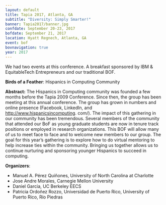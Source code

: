 ```yaml
---
layout: default
title: Tapia 2017, Atlanta, GA
subtitle: "Diversity: Simply Smarter!"
banner: Tapia2017/banner.jpg
confdate: September 20-23, 2017
bofdate: September 21, 2017
location: Hyatt Regnech, Atlanta, GA
event: bof
bovnavigation: true
year: 2017
---
```


We had two events at this conference. A breakfast sponsored by IBM & EquitableTech Entrepreneurs and our traditional BOF.

**Birds of a Feather**: Hispanics in Computing Community

**Abstract:**
The Hispanics in Computing community was founded a few months before the Tapia 2009 Conference. Since then, the group has been meeting at this annual conference. The group has grown in numbers and online presence (Facebook, LinkedIn, and http://www.hispanicsincomputing. com/). The impact of this gathering in our community has been tremendous. Several members of the community that attended our BoF as young graduate students are now in tenure track positions or employed in research organizations. This BOF will allow many of us to meet face to face and to welcome new members to our group. The goal for this year’s gathering is to explore how to do virtual mentoring to help increase ties within the community. Bringing us together allows us to continue nurturing and sponsoring younger Hispanics to succeed in computing.

**Organizers**: 
* Manuel A. Pérez Quiñones, University of North Carolina at Charlotte
* Jose Andre Morales, Carnegie Mellon University
* Daniel Garcia, UC Berkeley EECS
* Patricia Ordoñez Rozzo, Universidad de Puerto Rico, University of Puerto Rico, Río Piedras
